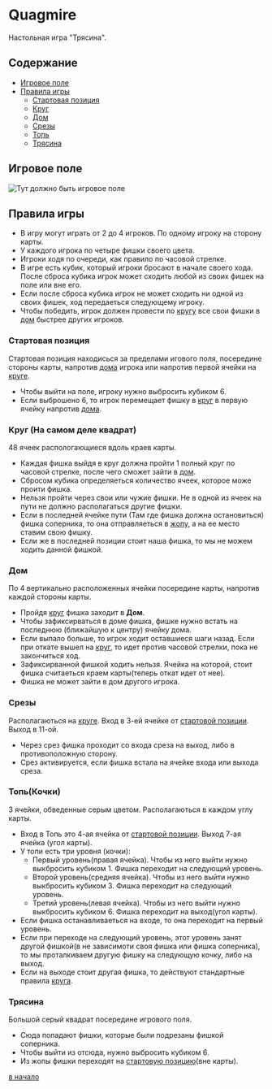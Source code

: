 <a name="Начало"></a>
# Quagmire
Настольная игра "Трясина". 

## Содержание

- [Игровое поле](#Игровое_поле)
- [Правила игры](#Правила_игры)
    - [Стартовая позиция](#Стартовая_позиция)
    - [Круг](#Круг)
    - [Дом](#Дом)
    - [Срезы](#Срезы)
    - [Топь](#Топь)
    - [Трясина](#Трясина)

<a name="Игровое_поле"></a>
## Игровое поле

![Тут должно быть игровое поле](https://raw.githubusercontent.com/nikbun/Quagmire/master/Assets/Images/Map.png "Игровое поле")

<a name="Правила_игры"></a>
## Правила игры

- В игру могут играть от 2 до 4 игроков. По одному игроку на сторону карты.
- У каждого игрока по четыре фишки своего цвета.
- Игроки ходя по очереди, как правило по часовой стрелке.
- В игре есть кубик, который игроки бросают в начале своего хода. После сброса кубика игрок может сходить любой из своих фишек на поле или вне его.
- Если после сброса кубика игрок не может сходить ни одной из своих фишек, ход передаеться следующему игроку.
- Чтобы победить, игрок должен провести по [кругу](#Круг) все свои фишки в [дом](#Дом) быстрее других игроков.

<a name="Стартовая_позиция"></a>
### Стартовая позиция
Стартовая позиция находисься за пределами игового поля, посередине стороны карты, напротив [дома](#Дом) игрока или напротив первой ячейки на [круге](#Круг).

- Чтобы выйти на поле, игроку нужно выбросить кубиком 6.
- Если выброшено 6, то игрок перемещает фишку в [круг](#Круг) в первую ячейку напротив [дома](#Дом).

<a name="Круг"></a>
### Круг (На самом деле квадрат)
48 ячеек распологающиеся вдоль краев карты.

- Каждая фишка выйдя в круг должна пройти 1 полный круг по часовой стрелке, после чего сможет зайти в [дом](#Дом).
- Сбросом кубика определяеться количество ячеек, которое може проити фишка.
- Нельзя пройти через свои или чужие фишки. Не в одной из ячеек на пути не должно располагаться другие фишки.
- Если в последней ячейке пути (Там где фишка должна остановиться) фишка соперника, то она отправляеться в [жопу](#Трясина), а на ее место ставим свою фишку. 
- Если же в последней позиции стоит наша фишка, то мы не можем ходить данной фишкой.

<a name="Дом"></a>
### Дом
По 4 вертикально расположенных ячейки посередине карты, напротив каждой стороны карты.

- Пройдя [круг](#Круг) фишка заходит в **Дом**.
- Чтобы зафиксирваться в доме фишка, фишке нужно встать на последнюю (ближайшую к центру) ячейку дома.
- Если выпало больше, то игрок ходит оставшиеся шаги назад. Если при откате вышел на [круг](#Круг), то идет против часовой стрелки, пока не закончиться ход.
- Зафиксирванной фишкой ходить нельзя. Ячейка на которой, стоит фишка считаеться краем карты(теперь откат идет от нее).
- Фишка не может зайти в дом другого игрока.

<a name="Срезы"></a>
### Срезы
Располагаються на [круге](#Круг). Вход в 3-ей ячейке от [стартовой позиции](#Стартовая_позиция). Выход в 11-ой.

- Через срез фишка проходит со входа среза на выход, либо в противоположную сторону.
- Срез активируется, если фишка встала на ячейке входа или выхода среза.

<a name="Топь"></a>
### Топь(Кочки)
3 ячейки, обведенные серым цветом. Располагаються в каждом углу карты.

- Вход в Топь это 4-ая ячейка от [стартовой позиции](#Стартовая_позиция). Выход 7-ая ячейка (угол карты).
- У топи есть три уровня (кочки):
    - Первый уровень(правая ячейка). Чтобы из него выйти нужно выкбросить кубиком 1. Фишка переходит на следующий уровень.
    - Второй уровень(средняя ячейка). Чтобы из него выйти нужно выкбросить кубиком 3. Фишка переходит на следующий уровень.
    - Третий уровень(левая ячейка). Чтобы из него выйти нужно выкбросить кубиком 6. Фишка переходит на выход(угол карты).
- Если фишка останавливаеться на входе, то она переходит на первый уровень.
- Если при переходе на следующий уровень, этот уровень занят другой фишкой(в не зависимоти своя фишка или фишка соперника), то мы проталкиваем другую фишку на следующую кочку, либо на выход.
- Если на выходе стоит другая фишка, то действуют стандартные правила [круга](#Круг).

<a name="Трясина"></a>
### Трясина
Большой серый квадрат посередине игрового поля.

- Сюда попадают фишки, которые были подрезаны фишкой соперника.
- Чтобы выйти из отсюда, нужно выбросить кубиком 6.
- Из жопы фишки переходят  на [стартовую позицию](#Стартовая_позиция)(вне карты).


[в начало](#Начало)
